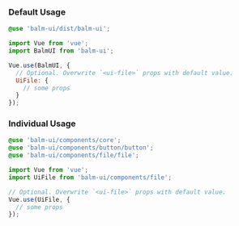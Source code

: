 ### Default Usage

```scss
@use 'balm-ui/dist/balm-ui';
```

```js
import Vue from 'vue';
import BalmUI from 'balm-ui';

Vue.use(BalmUI, {
  // Optional. Overwrite `<ui-file>` props with default value.
  UiFile: {
    // some props
  }
});
```

### Individual Usage

```scss
@use 'balm-ui/components/core';
@use 'balm-ui/components/button/button';
@use 'balm-ui/components/file/file';
```

```js
import Vue from 'vue';
import UiFile from 'balm-ui/components/file';

// Optional. Overwrite `<ui-file>` props with default value.
Vue.use(UiFile, {
  // some props
});
```
